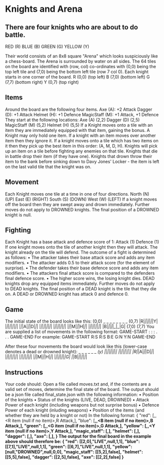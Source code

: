 # Knights and Arena

## There are four knights who are about to do battle.

RED (R)
BLUE (B)
GREEN (G)
YELLOW (Y)

Their world consists of an 8x8 square "Arena" which looks suspiciously like a chess-board. The
Arena is surrounded by water on all sides.
The 64 tiles on the board are identified with (row, col) co-ordinates with (0,0) being the top left tile
and (7,0) being the bottom left tile (row 7 col 0).
Each knight starts in one corner of the board.
R (0,0) (top left)
B (7,0) (bottom left)
G (7,7) (bottom right)
Y (0,7) (top right)

## Items

Around the board are the following four items.
Axe (A): +2 Attack
Dagger (D): +1 Attack
Helmet (H): +1 Defence
MagicStaff (M): +1 Attack, +1 Defence
They start at the following locations:
Axe (A) (2,2)
Dagger (D) (2,5)
MagicStaff (M) (5,2)
Helmet (H) (5,5)
If a Knight moves onto a tile with an item they are immediately equipped with that item, gaining
the bonus. A Knight may only hold one item. If a knight with an item moves over another item
then they ignore it. If a knight moves onto a tile which has two items on it then they pick up the
best item in this order: (A, M, D, H). Knights will pick up an item on a tile before fighting any
enemies on that tile. Knights that die in battle drop their item (if they have one). Knights that
drown throw their item to the bank before sinking down to Davy Jones' Locker - the item is left on
the last valid tile that the knight was on.

## Movement

Each Knight moves one tile at a time in one of four directions.
North (N) (UP)
East (E) (RIGHT)
South (S) (DOWN)
West (W) (LEFT)
If a knight moves off the board then they are swept away and drown immediately. Further moves
do not apply to DROWNED knights. The final position of a DROWNED knight is null.

## Fighting

Each Knight has a base attack and defence score of 1:
Attack (1)
Defence (1)
If one knight moves onto the tile of another knight then they will attack. The knight already on the
tile will defend.
The outcome of a fight is determined as follows:
• The attacker takes their base attack score and adds any item modifiers.
• The attacker adds 0.5 to their attack score (for the element of surprise).
• The defender takes their base defence score and adds any item modifiers.
• The attackers final attack score is compared to the defenders final defence score.
• The higher score wins, the losing knight dies.
DEAD knights drop any equipped items immediately. Further moves do not apply to DEAD
knights. The final position of a DEAD knight is the tile that they die on.
A DEAD or DROWNED knight has attack 0 and defence 0.

## Game

The initial state of the board looks like this:
(0,0) \_ \_ \_ \_ \_ \_ \_ _ (0,7)
|R|_|_|_|_|_|_|Y|
|_|_|_|_|_|_|_|_|
|_|_|A|_|_|D|_|_|
|_|_|_|_|_|_|_|_|
|_|_|_|_|_|_|_|_|
|_|_|M|_|_|H|_|_|
|_|_|_|_|_|_|_|_|
|B|_|_|_|_|_|\_|G|
(7,0) (7,7)
You are supplied a list of movements in the following format:
GAME-START
<Knight>:<Direction>
<Knight>:<Direction>
<Knight>:<Direction>
.
.
.
GAME-END
For example:
GAME-START
R:S
R:S
B:E
G:N
Y:N
GAME-END

After these four movements the board would look like this (lower-case denotes a dead or
drowned knight):
\_ \_ \_ \_ \_ \_ _(y)
|_|_|_|_|_|_|_|_|
|_|_|_|_|_|_|_|_|
|R|_|A|_|_|D|_|_|
|_|_|_|_|_|_|_|_|
|_|_|_|_|_|_|_|_|
|_|_|M|_|_|H|_|_|
|_|_|_|_|_|_|_|G|
|_|B|_|_|_|_|_|_|

## Instructions

Your code should:
Open a file called moves.txt and, if the contents are a valid set of moves, determine the final state
of the board. The output should be a json file called final_state.json with the following
information:
• Position of the knights
• Status of the knights (LIVE, DEAD, DROWNED)
• Attack Power of each knight (including weapons but not surprise bonus)
• Defence Power of each knight (inluding weapons)
• Position of the items (and whether they are held by a knight or not)
In the following format:
{
"red": [<R position>,<R status>,<R item (null if no item)>,R Attack,<R Defence>],
"blue": [<B position>,<B status>,<B item (null if no item)>,B Attack,<B Defence>],
"green": [<G position>,<G status>,<G item (null if no item)>,G Attack,<G Defence>],
"yellow": [<Y position>,<Y status>,<Y item (null if no item)>,Y Attack,<Y Defence>],
"magic_staff": [<M position>,<M equipped>],
"helmet": [<H position>,<H equipped>],
"dagger": [<D position>,<D equipped>],
"axe": [<A position>,<A equipped>],
}
The output for the final board in the example above should therefore be:
{
"red": [[2,0],"LIVE",null,1,1],
"blue": [[7,1],"LIVE",null,1,1],
"green": [[6,7],"LIVE",null,1,1],
"yellow": [null,"DROWNED",null,0,0],
"magic_staff": [[5,2],false],
"helmet": [[5,5],false],
"dagger": [[2,5],false],
"axe": [[2,2],false]
}
